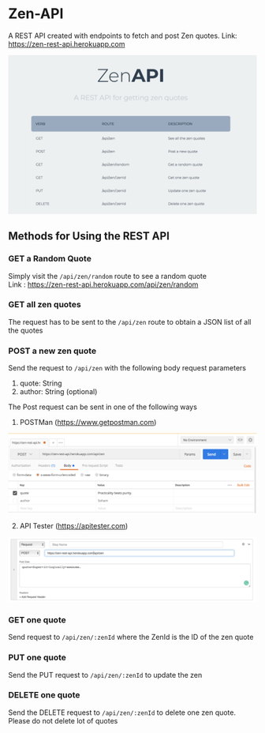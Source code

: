 # Zen-API

A REST API created with endpoints to fetch and post Zen quotes.
Link: https://zen-rest-api.herokuapp.com

![Zen](zen.png)




## Methods for Using the REST API

### GET a Random Quote
Simply visit the `/api/zen/random` route to see a random quote  
Link : https://zen-rest-api.herokuapp.com/api/zen/random

### GET all zen quotes

The request has to be sent to the `/api/zen` route to obtain a JSON list of all the quotes

### POST a new zen quote

Send the request to `/api/zen` with the following body request parameters
1) quote: String
2) author: String (optional)

The Post request can be sent in one of the following ways

1) POSTMan (https://www.getpostman.com)

![POSTMan](post.png)

2) API Tester (https://apitester.com)

![APITester](tester.png)


### GET one quote
Send request to `/api/zen/:zenId` where the ZenId is the ID of the zen quote

### PUT one quote
Send the PUT request to `/api/zen/:zenId` to update the zen

### DELETE one quote
Send the DELETE request to `/api/zen/:zenId` to delete one zen quote. Please do not delete lot of quotes

